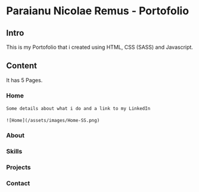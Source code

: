 # Paraianu Nicolae Remus - Portofolio

## Intro

This is my Portofolio that i created using HTML, CSS (SASS) and Javascript.

## Content

It has 5 Pages.

### Home

    Some details about what i do and a link to my LinkedIn

    ![Home](/assets/images/Home-SS.png)

### About

### Skills

### Projects

### Contact
